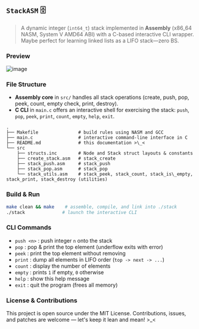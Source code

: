 ## `StackASM` 🗄️

> A dynamic integer (`int64_t`) stack implemented in **Assembly** (x86_64 NASM, System V AMD64 ABI) with a C-based interactive CLI wrapper. Maybe perfect for learning linked lists as a LIFO stack—zero BS.

### Preview
![image](https://github.com/user-attachments/assets/d5010918-77cf-47b6-9689-64da1e3366d5)


### File Structure

* **Assembly core** in `src/` handles all stack operations (create, push, pop, peek, count, empty check, print, destroy).
* **C CLI** in `main.c` offers an interactive shell for exercising the stack: `push`, `pop`, `peek`, `print`, `count`, `empty`, `help`, `exit`.

```
.
├── Makefile               # build rules using NASM and GCC
├── main.c                 # interactive command-line interface in C
├── README.md              # this documentation >\_<
└── src
    ├── structs.inc        # Node and Stack struct layouts & constants
    ├── create_stack.asm   # stack_create
    ├── stack_push.asm     # stack_push
    ├── stack_pop.asm      # stack_pop
    └── stack_utils.asm    # stack_peek, stack_count, stack_is\_empty, stack_print, stack_destroy (utilities)
```

### Build & Run

```bash
make clean && make    # assemble, compile, and link into ./stack
./stack              # launch the interactive CLI
````

### CLI Commands

* `push <n>`  : push integer `n` onto the stack
* `pop`       : pop & print the top element (underflow exits with error)
* `peek`      : print the top element without removing
* `print`     : dump all elements in LIFO order (`top -> next -> ...`)
* `count`     : display the number of elements
* `empty`     : prints `1` if empty, `0` otherwise
* `help`      : show this help message
* `exit`      : quit the program (frees all memory)

### License & Contributions

This project is open source under the MIT License. Contributions, issues, and patches are welcome — let's keep it lean and mean! >_<
